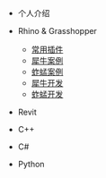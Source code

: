 - 个人介绍

- Rhino & Grasshopper
    - [常用插件](RhinoGrasshopper/Plugins/)
    - [犀牛案例](RhinoGrasshopper/GrasshoperExample/)
    - [蚱蜢案例](RhinoGrasshopper/GrasshoperExample/)
    - [犀牛开发](RhinoGrasshopper/RhinoDevelopment/)
    - [蚱蜢开发](RhinoGrasshopper/GrasshoperDevelopment/)

- Revit

- C++

- C#

- Python